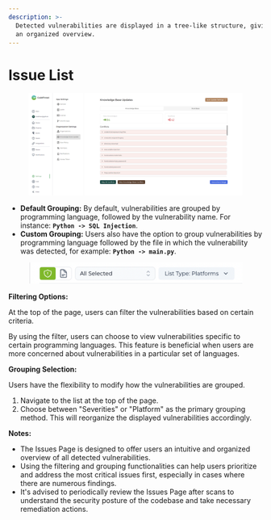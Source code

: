 ```yaml
---
description: >-
  Detected vulnerabilities are displayed in a tree-like structure, giving users
  an organized overview.
---
```


# Issue List

<figure><img src="../../.gitbook/assets/image.png" alt=""><figcaption></figcaption></figure>

* **Default Grouping:** By default, vulnerabilities are grouped by programming language, followed by the vulnerability name. For instance: **`Python -> SQL Injection`**.
* **Custom Grouping:** Users also have the option to group vulnerabilities by programming language followed by the file in which the vulnerability was detected, for example: **`Python -> main.py`**.

<figure><img src="../../.gitbook/assets/img1.png" alt="" width="563"><figcaption></figcaption></figure>

**Filtering Options:**

At the top of the page, users can filter the vulnerabilities based on certain criteria.

By using the filter, users can choose to view vulnerabilities specific to certain programming languages. This feature is beneficial when users are more concerned about vulnerabilities in a particular set of languages.

**Grouping Selection:**

Users have the flexibility to modify how the vulnerabilities are grouped.

1. Navigate to the list at the top of the page.
2. Choose between "Severities" or "Platform" as the primary grouping method. This will reorganize the displayed vulnerabilities accordingly.

**Notes:**

* The Issues Page is designed to offer users an intuitive and organized overview of all detected vulnerabilities.
* Using the filtering and grouping functionalities can help users prioritize and address the most critical issues first, especially in cases where there are numerous findings.
* It's advised to periodically review the Issues Page after scans to understand the security posture of the codebase and take necessary remediation actions.
